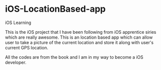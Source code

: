 # iOS-LocationBased-app

iOS Learning

This is the iOS project that I have been following from iOS apprentice siries which are really awesome.
This is an location based app which can allow user to take a picture of the current location and store it along with 
user's current GPS location.

All the codes are from the book and I am in my way to become a iOS developer.
